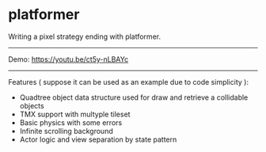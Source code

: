# platformer
Writing a pixel strategy ending with platformer.

---
Demo:
https://youtu.be/ct5y-nLBAYc

---

Features ( suppose it can be used as an example due to code simplicity ):
- Quadtree object data structure used for draw and retrieve a collidable objects
- TMX support with multyple tileset
- Basic physics with some errors
- Infinite scrolling background
- Actor logic and view separation by state pattern
